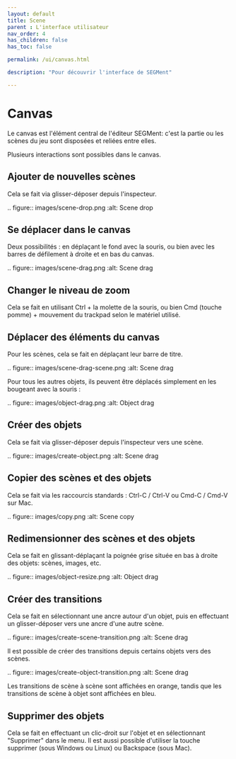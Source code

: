 ```yaml
---
layout: default
title: Scene
parent : L'interface utilisateur
nav_order: 4
has_children: false
has_toc: false

permalink: /ui/canvas.html

description: "Pour découvrir l'interface de SEGMent"

---
```


# Canvas

Le canvas est l'élément central de l'éditeur SEGMent: c'est la partie
ou les scènes du jeu sont disposées et reliées entre elles.

Plusieurs interactions sont possibles dans le canvas.

## Ajouter de nouvelles scènes

Cela se fait via glisser-déposer depuis l'inspecteur.

.. figure:: images/scene-drop.png
   :alt: Scene drop

## Se déplacer dans le canvas

Deux possibilités : en déplaçant le fond avec la souris, ou bien avec
les barres de défilement à droite et en bas du canvas.

.. figure:: images/scene-drag.png
   :alt: Scene drag

## Changer le niveau de zoom

Cela se fait en utilisant Ctrl + la molette de la souris,
ou bien Cmd (touche pomme) + mouvement du trackpad selon le matériel utilisé.

## Déplacer des éléments du canvas

Pour les scènes, cela se fait en déplaçant leur barre de titre.

.. figure:: images/scene-drag-scene.png
   :alt: Scene drag

Pour tous les autres objets, ils peuvent être déplacés simplement en les bougeant
avec la souris :

.. figure:: images/object-drag.png
   :alt: Object drag

## Créer des objets

Cela se fait via glisser-déposer depuis l'inspecteur vers une scène.

.. figure:: images/create-object.png
   :alt: Scene drag

## Copier des scènes et des objets

Cela se fait via les raccourcis standards : Ctrl-C / Ctrl-V ou Cmd-C / Cmd-V sur Mac.

.. figure:: images/copy.png
   :alt: Scene copy


## Redimensionner des scènes et des objets

Cela se fait en glissant-déplaçant la poignée grise située en bas à droite
des objets: scènes, images, etc.

.. figure:: images/object-resize.png
   :alt: Object drag

## Créer des transitions

Cela se fait en sélectionnant une ancre autour d'un objet, puis en
effectuant un glisser-déposer vers une ancre d'une autre scène.

.. figure:: images/create-scene-transition.png
   :alt: Scene drag

Il est possible de créer des transitions depuis certains objets vers des
scènes.

.. figure:: images/create-object-transition.png
   :alt: Scene drag

Les transitions de scène à scène sont affichées en orange, tandis que
les transitions de scène à objet sont affichées en bleu.

## Supprimer des objets

Cela se fait en effectuant un clic-droit sur l'objet et en sélectionnant
"Supprimer" dans le menu.
Il est aussi possible d'utiliser la touche supprimer (sous Windows ou Linux)
ou Backspace (sous Mac).
